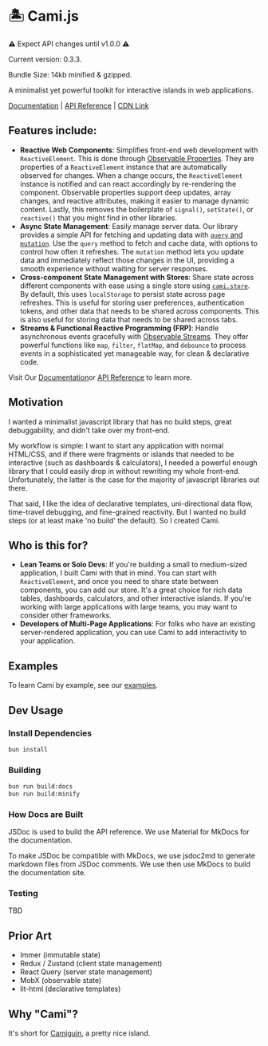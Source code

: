 # 🏝️ Cami.js

⚠️ Expect API changes until v1.0.0 ⚠️

Current version: 0.3.3.

Bundle Size: 14kb minified & gzipped.

A minimalist yet powerful toolkit for interactive islands in web applications.

[Documentation](https://camijs.com/) | [API Reference](https://camijs.com/api/) | [CDN Link](https://unpkg.com/cami@latest/build/cami.cdn.js)

## Features include:

* **Reactive Web Components**: Simplifies front-end web development with `ReactiveElement`. This is done through [Observable Properties](https://camijs.com/features/observable_property). They are properties of a `ReactiveElement` instance that are automatically observed for changes. When a change occurs, the `ReactiveElement` instance is notified and can react accordingly by re-rendering the component. Observable properties support deep updates, array changes, and reactive attributes, making it easier to manage dynamic content. Lastly, this removes the boilerplate of `signal()`, `setState()`, or `reactive()` that you might find in other libraries.
* **Async State Management**: Easily manage server data. Our library provides a simple API for fetching and updating data with [`query` and `mutation`](https://camijs.com/features/async_state_management). Use the `query` method to fetch and cache data, with options to control how often it refreshes. The `mutation` method lets you update data and immediately reflect those changes in the UI, providing a smooth experience without waiting for server responses.
* **Cross-component State Management with  Stores**: Share state across different components with ease using a single store using [`cami.store`](https://camijs.com/features/client_state_management). By default, this uses `localStorage` to persist state across page refreshes. This is useful for storing user preferences, authentication tokens, and other data that needs to be shared across components. This is also useful for storing data that needs to be shared across tabs.
* **Streams & Functional Reactive Programming (FRP)**: Handle asynchronous events gracefully with [Observable Streams](https://camijs.com/features/streams/). They offer powerful functions like `map`, `filter`, `flatMap`, and `debounce` to process events in a sophisticated yet manageable way, for clean & declarative code.

Visit Our [Documentation](https://camijs.com/)or [API Reference](https://camijs.com/api/) to learn more.

## Motivation

I wanted a minimalist javascript library that has no build steps, great debuggability, and didn't take over my front-end.

My workflow is simple: I want to start any application with normal HTML/CSS, and if there were fragments or islands that needed to be interactive (such as dashboards & calculators), I needed a powerful enough library that I could easily drop in without rewriting my whole front-end. Unfortunately, the latter is the case for the majority of javascript libraries out there.

That said, I like the idea of declarative templates, uni-directional data flow, time-travel debugging, and fine-grained reactivity. But I wanted no build steps (or at least make 'no build' the default). So I created Cami.

## Who is this for?

- **Lean Teams or Solo Devs**: If you're building a small to medium-sized application, I built Cami with that in mind. You can start with `ReactiveElement`, and once you need to share state between components, you can add our store. It's a great choice for rich data tables, dashboards, calculators, and other interactive islands. If you're working with large applications with large teams, you may want to consider other frameworks.
- **Developers of Multi-Page Applications**: For folks who have an existing server-rendered application, you can use Cami to add interactivity to your application.


## Examples

To learn Cami by example, see our [examples](https://camijs.com/learn_by_example/counter/).

## Dev Usage

### Install Dependencies

```bash
bun install
```

### Building

```bash
bun run build:docs
bun run build:minify
```

### How Docs are Built

JSDoc is used to build the API reference. We use Material for MkDocs for the documentation.

To make JSDoc be compatible with MkDocs, we use jsdoc2md to generate markdown files from JSDoc comments. We use then use MkDocs to build the documentation site.


### Testing

TBD

## Prior Art

- Immer (immutable state)
- Redux / Zustand (client state management)
- React Query (server state management)
- MobX (observable state)
- lit-html (declarative templates)

## Why "Cami"?

It's short for [Camiguin](https://www.google.com/search?q=camiguin&sca_esv=576910264&tbm=isch&source=lnms&sa=X&sqi=2&ved=2ahUKEwjM_6rOp5SCAxV-9zgGHSW6CjYQ_AUoAnoECAMQBA&biw=1920&bih=944&dpr=1), a pretty nice island.
